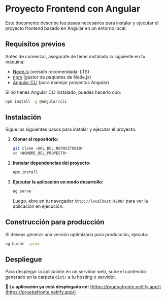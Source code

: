 # Proyecto Frontend con Angular

Este documento describe los pasos necesarios para instalar y ejecutar el proyecto frontend basado en Angular en un entorno local.

## Requisitos previos

Antes de comenzar, asegúrate de tener instalado lo siguiente en tu máquina:
- [Node.js](https://nodejs.org/) (versión recomendada: LTS)
- [npm](https://www.npmjs.com/) (gestor de paquetes de Node.js)
- [Angular CLI](https://angular.io/cli) (para manejar proyectos Angular)

Si no tienes Angular CLI instalado, puedes hacerlo con:
```sh
npm install -g @angular/cli
```

## Instalación

Sigue los siguientes pasos para instalar y ejecutar el proyecto:

1. **Clonar el repositorio:**
   ```sh
   git clone <URL_DEL_REPOSITORIO>
   cd <NOMBRE_DEL_PROYECTO>
   ```

2. **Instalar dependencias del proyecto:**
   ```sh
   npm install
   ```

3. **Ejecutar la aplicación en modo desarrollo:**
   ```sh
   ng serve
   ```
   Luego, abre en tu navegador `http://localhost:4200/` para ver la aplicación en ejecución.

## Construcción para producción
Si deseas generar una versión optimizada para producción, ejecuta:
   ```sh
   ng build --prod
   ```

## Despliegue
Para desplegar la aplicación en un servidor web, sube el contenido generado en la carpeta `dist/` a tu hosting o servidor.

📌 **La aplicación ya está desplegada en:** [https://pruebafronte.netlify.app/](https://pruebafronte.netlify.app/)

